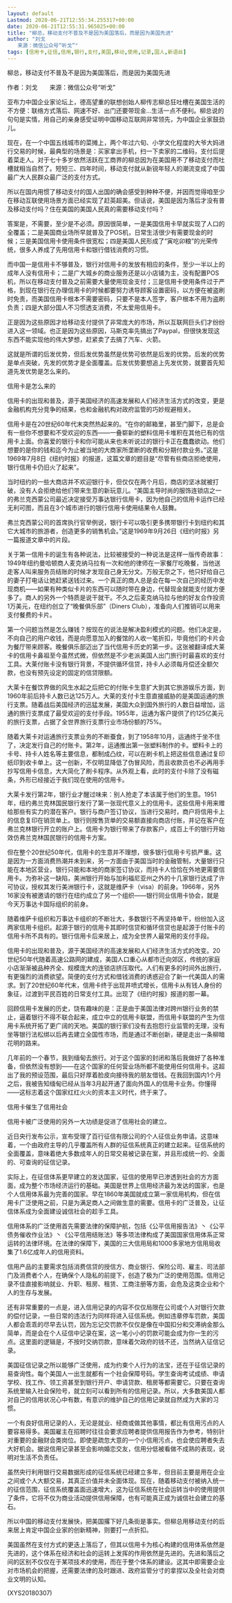 ```yaml
---
layout: default
Lastmod: 2020-06-21T12:55:34.255317+00:00
date: 2020-06-21T12:55:31.965025+00:00
title: "柳总，移动支付不普及不是因为美国落后，而是因为美国先进"
author: "刘戈
　　来源：微信公众号“听戈”"
tags: [信用卡,征信,信用,银行,支付,美国,移动,使用,记录,国人,新语丝]
---
```


柳总，移动支付不普及不是因为美国落后，而是因为美国先进

作者：刘戈　　来源：微信公众号“听戈”

亚布力中国企业家论坛上，德高望重的联想创始人柳传志柳总狂吐槽在美国生活的不方便：联络方式落后、网速不好、出门还要带现金…生活一点不便利。柳总说的句句是实情，用自己的亲身感受证明中国移动互联网非常领先，为中国企业家鼓劲儿。

现在，在一个中国五线城市的菜摊上，两个年过六旬、小学文化程度的大爷大妈进行交易的时候，最典型的场景是：买家拿出手机，扫一下卖家的二维码，支付后提着菜走人。对于七十多岁依然活跃在工商界的柳总因为在美国用不了移动支付而吐槽就相当自然了。短短三、四年时间，移动支付就从新锐年轻人的潮流变成了中国最广大人民群众最广泛的支付方式。

所以在国内用惯了移动支付的国人出国的确会感受到种种不便，并因而觉得咱至少在移动互联使用场景方面已经实现了赶英超美。但话说，美国是因为落后才没有普及移动支付吗？住在美国的美国人民真的需要移动支付吗？

答案是，不需要，至少是不必须。原因很简单，一是美国信用卡早就实现了人口的全覆盖；二是美国商业场所早就普及了POS机，日常生活很少有需要现金的时候；三是美国信用卡使用条件很宽松；四是美国人民形成了“寅吃卯粮”的光荣传统，很多人养成了先用信用卡和银行借钱消费的习惯。

而中国一是信用卡不够普及，银行对信用卡的发放有相应的条件，至少一半以上的成年人没有信用卡；二是广大城乡的商业服务还是以小店铺为主，没有配置POS机，所以在移动支付普及之前需要大量使用现金支付；三是信用卡使用条件过于严格，到现在银行在办理信用卡的时候都要努力诱导顾客设置密码，以方便在被盗刷时免责，而美国信用卡根本不需要密码，只要不是本人签字，客户根本不用为盗刷负责；四是大部分国人不习惯透支消费，不太爱用信用卡。

正是因为这些原因才给移动支付提供了非常庞大的市场，所以互联网巨头们才纷纷进入这一领域。也正是因为这些原因，马斯克率先搞出了Paypal，但很快发现这东西不能实现他的伟大梦想，赶紧卖了去搞了汽车、火箭。

这就是所谓的后发优势，但后发优势虽然是优势可依然是后发的优势。后发的优势是单点突破，先发的优势才是全面覆盖。后发优势要想追上先发优势，就要首先知道先发优势是怎么来的。

信用卡是怎么来的

信用卡的出现和普及，源于美国经济的高速发展和人们经济生活方式的改变，更是金融机构充分竞争的结果，也和金融机构对政府监管的巧妙规避相关。

信用卡是在20世纪60年代末突然热起来的。“在你的邮箱里，甚至门脚下，总是会有一些你不想要和不受欢迎的东西——一叠崭新的塑料信用卡堆积在其他已有的信用卡上面。你喜爱的银行卡和你可能从来也未听说过的银行卡正在蠢蠢欲动。他们想要的是你的钱和迄今为止被当地的大商家所垄断的收费和分期付款业务。”这是1969年7月8日《纽约时报》的报道，这篇文章的题目是“尽管有些商店拒绝使用，银行信用卡仍旧火了起来”。

当时纽约的一些大商店并不欢迎银行卡，但仅仅在两个月后，商店的坚冰就被打破，没有人会拒绝给他们带来生意的新玩意儿。“美国主导时尚的服饰连锁店之一的弗兰克西蒙公司最近决定接受万事达银行信用卡，因为他自己的信用卡运作已经无利可图，而且在3个城市进行的银行信用卡使用结果令人鼓舞。

弗兰克西蒙公司的首席执行官举例说，银行卡可以吸引更多携带银行卡到纽约和其它大城市的旅游者，创造更多的销售机会。”这是1969年9月26日《纽约时报》另一篇报道文章中的片段。

关于第一信用卡的诞生有各种说法，比较被接受的一种说法是这样一版传奇故事：1949年纽约曼哈顿商人麦克纳马拉有一次和他的律师在一家餐厅吃晚餐，当他送走客人叫来服务员结账的时候才发现自己身无分文。万般无奈之下，他只好给自己的妻子打电话让她赶紧送钱过来。一个真正的商人总是会在每一次自己的经历中发现商机——如果有种类似卡片的东西可以随时带在身边，代替现金就能支付就方便多了。商人的另外一个特质是说干就干。不久之后麦克纳马拉与他的好友合作投资1万美元，在纽约创立了“晚餐俱乐部”（Diners Club），准备向人们推销可以用来支付餐费的卡片。

第一个问题当然是怎么赚钱？按现在的说法是解决盈利模式的问题。他们决定是，不向自己的用户收钱，而是向愿意加入的餐馆的人收一笔折扣，毕竟他们的卡片会为餐厅带来顾客。晚餐俱乐部迈出了当代信用卡历史的第一步。这张被翻译成大莱卡的信用卡鼻祖至今虽然式微，但依然是不少老派美国人出门旅行时最喜欢的支付工具。大莱付账卡没有银行背景，不提供循环信贷，持卡人必须每月偿还全额欠款，也没有预先设定的固定的信贷限额。

大莱卡在餐饮界做的风生水起之后把它的付账卡生意扩大到其它旅游娱乐方面，到1960年前后持卡人数已达125万人。大莱的支付卡生意直接威胁的是美国运通的旅行支票。随着战后美国经济的迅猛发展，美国大众到国外旅行的人数日益增加，运通的旅行支票成了最受欢迎的支付手段。1955年，运通为客户提供了约125亿美元的旅行支票，占据了全世界旅行支票行业市场份额的75%。

随着大莱卡对运通旅行支票业务的不断蚕食，到了1958年10月，运通终于坐不住了，决定发行自己的付账卡。第2年，运通推出第一张塑料制作的卡。塑料卡上的卡号、持卡人姓名等主要信息，都制成凸纹，可以在刷卡机上把这些信息通过复印纸印到收卡单上。这一创新，不仅明显降低了伪冒风险，而且收款员也不必再用手抄写信用卡信息，大大简化了刷卡程序。从外观上看，此时的支付卡除了没有磁条，外形已经接近于我们现在使用的信用卡。

大莱卡发行第2年，银行业才醒过味来：别人抢走了本该属于他们的生意。1951年，纽约弗兰克林国民银行发行了第一张现代意义上的信用卡。这些信用卡用来赠给那些有实力的潜在客户。银行与商户签订协议，当进行交易时，商户将信用卡上的信息复印在销货单上。银行则按售货单的交易额直接向商店付账，并记在客户在弗兰克林银行开立的账户上。信用卡为银行带来了存款客户，成百上千的银行开始效仿弗兰克林国民银行的信用卡方案。

但在整个20世纪50年代，信用卡的生意并不理想，很多银行信用卡亏损严重。这是因为一方面消费热潮并未到来，另一方面由于美国当时的金融管制，大量银行只能在本地区营业，银行只能和本地的商家签订协议，而持卡人恰恰在外地更需要信用卡。为弥补这一缺陷，美洲银行开始与加利福尼亚州之外的十几家银行达成了许可协议，授权其发行美洲银行卡，这就是维萨卡（visa）的前身。1966年，另外16家没有被邀请的银行在纽约成立了另一个组织——银行同业信用卡协会，就是今天万事达卡国际组织的前身。

随着维萨卡组织和万事达卡组织的不断壮大，多数银行不再坚持单干，纷纷加入这两家信用卡组织。起源于银行的信用卡其即时信贷和循环信贷也是起源于付账卡的信用卡所不具有的。银行信用卡后来居上，成为全世界人最常用的支付手段。

信用卡的出现和普及，源于美国经济的高速发展和人们经济生活方式的改变。20世纪50年代随着高速公路网的建成，美国人口重心从都市迁向郊区，传统的家庭小店渐渐被品种齐全、规模庞大的连锁店挤压取代。人们有更多的时间外出旅行，有更强烈的消费欲望。简便的支付方式和借钱消费的诱惑迎合了新一代美国人的需求。到了20世纪60年代末，信用卡终于出现井喷式增长，信用卡从有钱人身份的象征，过渡到平民百姓的日常支付工具。出现了《纽约时报》报道的那一幕。

回顾信用卡发展的历史，饶有趣味的是：正是由于美国法律对跨州银行业务的禁止，逼着银行不得不联合起来，成立中立的信用卡联盟，而信用卡联盟的产生为信用卡系统开拓了更广阔的天地。美国的银行家们没有去抱怨行业监管的无理，没有坐等银行法松绑以后再去建立全国性市场，而是通过不断创新，硬是走出一条柳暗花明的路来。

几年前的一个春节，我到缅甸去旅行。对于这个国家的封闭和落后我做好了各种准备，但依然没有想到——在这个国家的任何营业场所都不能使用任何信用卡。这超出了我的预设范围，最后只好厚着脸皮向接待我的朋友借钱。在我回到国内1个月之后，我被告知缅甸已经从当年3月起开通了面向外国人的信用卡业务。你懂得——这标志着这个国家红红火火的资本主义时代，终于来了。

信用卡催生了信用社会

信用卡被广泛使用的另外一大功绩是促进了信用社会的建立。

近日央行发布公示，宣布受理了百行征信有限公司的个人征信业务申请。这意味着，一个由政府主导的几乎覆盖所有人群的征信系统真正的建立起来。征信系统的全面覆盖，意味着绝大多数成年人的日常交易被记录在案，并且形成统一的、全面的、可查询的征信记录。

实际上，在征信体系更早建立的发达国家，征信的使用早已渗透到社会的方方面面，成为整个市场经济运行的基础。美国是世界上信用经济最为发达的国家，也是个人信用体系最为完善的国家。早在1860年美国就成立第一家信用机构，但在信用卡广泛使用之前，只是为满足商人之间做生意的需要。信用卡的广泛普及，让征信体系成为全面建设诚信社会的趁手工具。

信用体系的广泛使用首先需要法律的保障护航，包括《公平信用报告法》丶《公平债务催收作业法》丶《公平信用结账法》等多项法律构成了美国国家信用体系正常运转的法律环境。在法律的保障下，美国的三大信用局和1000多家地方信用局收集了1.6亿成年人的信用资料。

信用产品的主要需求包括消费信贷的授信方、商业银行、保险公司、雇主、司法部门及消费者个人，在确保个人隐私的前提下，创造了极为广泛的使用范围。信用记录不佳直接影响就业、升职、租房、租赁、工商注册等方面，会危及这类企业和个人的生存与发展。

还有非常重要的一点是，进入信用记录的内容不仅仅局限在公司或个人对银行欠款的偿付记录，一些日常的违法行为同样将进入征信系统。例如违章停车罚款，美国人都会乖乖的尽早去认罚，因为忘记交罚款不仅仅是像在中国扣分和交滞纳金那么简单，而是会在个人征信中记录在案，这一笔小小的罚款可能会成为你一生的污点。这里面的逻辑是，不按时交纳罚款，意味着欠政府的钱不还，当然纳入征信记录。

美国征信记录之所以能够广泛使用，成为约束个人行为的法宝，还在于征信记录的易查询性。每个美国人一出生就都有一个社会保障号码。学生查询考试成绩、申请学校、找工作、领工资甚至到银行开户、申请贷款、租房等都需要它。只要在查询系统里输入社会保险号，就立刻可以看到所有的信用记录。所以，大多数美国人都对自己的信用状况心中有数，有意识的维护自己的信用记录就自然成为大家的习惯。

一个有良好信用记录的人，无论是就业、经商或做其他事情，都比有信用污点的人要容易得多。美国雇主在招聘时往往会要求应聘者提供信用报告作为参考，特别针对重要的金融财会类岗位。即使是疏忽大意的一个小信用污点，也会使应聘者失去大好机会。据说信用记录甚至会影响婚恋交友，信用分低被看做不成熟的表现，说明对生活不负责任。

虽然央行利用银行交易数据形成的征信系统已经建立多年，但目前主要是用在企业之间或个人大额交易，其真正价值并未全面体现。现在，随着移动支付被纳入统一的征信范围，征信系统覆盖面迅速增大，这为征信系统在社会运转当中的使用提供了条件，它将不仅为商业活动提供信用保障，也有可能真正成为诚信社会建立的基石。

所以中国的移动支付发展快，把美国撂下好几条街是事实。但柳总用移动支付的后来居上肯定中国企业家的创新精神，则要打一点折扣。

美国虽然在支付方式的更迭上落后了，但其以信用卡为核心构建的信用体系依然是先进的，这个体系在经济和社会的运转上发挥的作用依然是先进的。先进和落后之间的区别不仅仅在于某项技术的使用，而在于整个体系的建设。这其中即需要企业对市场机会的把握，还需要法律的及时跟进、政府监管分寸的拿捏以及全社会对商业文明的认知。

(XYS20180307)

